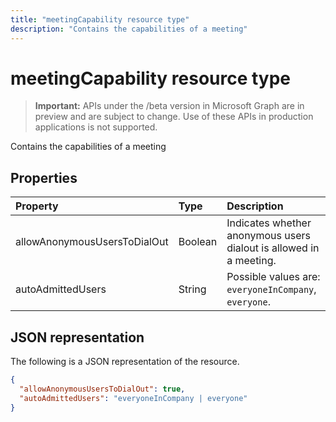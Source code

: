 ---title: "meetingCapability resource type"description: "Contains the capabilities of a meeting"---# meetingCapability resource type

> **Important:** APIs under the /beta version in Microsoft Graph are in preview and are subject to change. Use of these APIs in production applications is not supported.

Contains the capabilities of a meeting

## Properties

| Property       | Type    | Description|
|:---------------|:--------|:----------|
| allowAnonymousUsersToDialOut | Boolean | Indicates whether anonymous users dialout is allowed in a meeting. |
| autoAdmittedUsers | String | Possible values are: `everyoneInCompany`, `everyone`. |

## JSON representation

The following is a JSON representation of the resource.

<!-- {
  "blockType": "resource",
  "optionalProperties": [

  ],
  "@odata.type": "microsoft.graph.meetingCapability"
}-->
```json
{
  "allowAnonymousUsersToDialOut": true,
  "autoAdmittedUsers": "everyoneInCompany | everyone"
}
```

<!-- uuid: 8fcb5dbc-d5aa-4681-8e31-b001d5168d79
2015-10-25 14:57:30 UTC -->
<!-- {
  "type": "#page.annotation",
  "description": "meetingCapability resource",
  "keywords": "",
  "section": "documentation",
  "tocPath": ""
}-->
